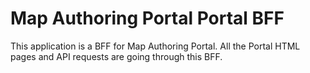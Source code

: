 # Map Authoring Portal Portal BFF

This application is a BFF for Map Authoring Portal. All the Portal HTML pages and API requests are going through this BFF.

